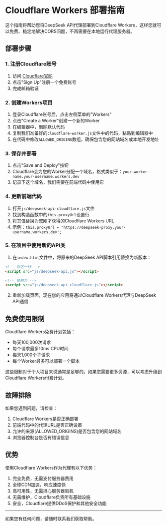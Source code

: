 # Cloudflare Workers 部署指南

这个指南将帮助您将DeepSeek API代理部署到Cloudflare Workers，这样您就可以免费、稳定地解决CORS问题，不再需要在本地运行代理服务器。

## 部署步骤

### 1. 注册Cloudflare账号

1. 访问 [Cloudflare官网](https://www.cloudflare.com/)
2. 点击"Sign Up"注册一个免费账号
3. 完成邮箱验证

### 2. 创建Workers项目

1. 登录Cloudflare账号后，点击左侧菜单的"Workers"
2. 点击"Create a Worker"创建一个新的Worker
3. 在编辑器中，删除默认代码
4. 复制我们准备好的`cloudflare-worker.js`文件中的代码，粘贴到编辑器中
5. 在代码中修改`ALLOWED_ORIGINS`数组，确保包含您的网站域名或本地开发地址

### 3. 保存并部署

1. 点击"Save and Deploy"按钮
2. Cloudflare会为您的Worker分配一个域名，格式类似于：`your-worker-name.your-username.workers.dev`
3. 记录下这个域名，我们需要在前端代码中使用它

### 4. 更新前端代码

1. 打开`js/deepseek-api-cloudflare.js`文件
2. 找到构造函数中的`this.proxyUrl`设置行
3. 将其值替换为您刚才获得的Cloudflare Workers URL
4. 示例：`this.proxyUrl = 'https://deepseek-proxy.your-username.workers.dev';`

### 5. 在项目中使用新的API类

1. 在`index.html`文件中，将原来的DeepSeek API脚本引用替换为新版本：

```html
<!-- 将这一行 -->
<script src="js/deepseek-api.js"></script>

<!-- 替换为 -->
<script src="js/deepseek-api-cloudflare.js"></script>
```

2. 重新加载页面，现在您的应用将通过Cloudflare Workers代理与DeepSeek API通信

## 免费使用限制

Cloudflare Workers免费计划包括：

- 每天100,000次请求
- 每个请求最多10ms CPU时间
- 每天1,000个子请求
- 每个Worker最多可以部署一个脚本

这些限制对于个人项目来说通常是足够的。如果您需要更多资源，可以考虑升级到Cloudflare Workers付费计划。

## 故障排除

如果您遇到问题，请检查：

1. Cloudflare Workers是否正确部署
2. 前端代码中的代理URL是否正确设置
3. 允许的来源(ALLOWED_ORIGINS)是否包含您的网站域名
4. 浏览器控制台是否有错误信息

## 优势

使用Cloudflare Workers作为代理有以下优势：

1. 完全免费，无需支付服务器费用
2. 全球CDN加速，响应速度快
3. 高可用性，无需担心服务器宕机
4. 无需维护，Cloudflare负责所有基础设施
5. 安全，Cloudflare提供DDoS保护和其他安全功能

---

如果您有任何问题，请随时联系我们获取帮助。
